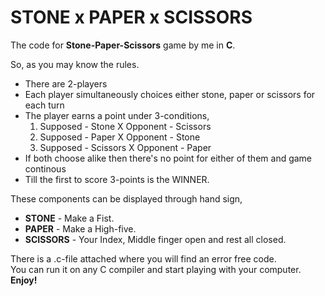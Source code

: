 # STONE x PAPER x SCISSORS
The code for <b>Stone-Paper-Scissors</b> game by me in <b>C</b>.
<div>So, as you may know the rules.</div> 
<ul>
  <li>There are 2-players</li>
  <li>Each player simultaneously choices either stone, paper or scissors for each turn</li>
  <li>The player earns a point under 3-conditions,
    <ol>
      <li>Supposed - Stone X Opponent - Scissors</li>
      <li>Supposed - Paper X Opponent - Stone</li>
      <li>Supposed - Scissors X Opponent - Paper</li>
    </ol>
  </li>
  <li>If both choose alike then there's no point for either of them and game continous</li>
  <li>Till the first to score 3-points is the WINNER.</li>
</ul>

<div>These components can be displayed through hand sign,</div>
<ul>
  <li><b>STONE</b> - Make a Fist.</li>
  <li><b>PAPER</b> - Make a High-five.</li>
  <li><b>SCISSORS</b> - Your Index, Middle finger open and rest all closed.</li>
</ul>

<p>There is a .c-file attached where you will find an error free code.
  <br> You can run it on any C compiler and start playing with your computer. <b>Enjoy!</b></p>
